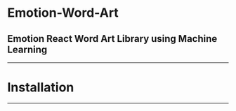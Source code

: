 Emotion-Word-Art
================
Emotion React Word Art Library using Machine Learning
-----------------------------------------------------
***

# Installation
***


